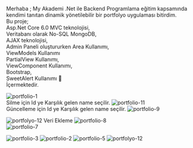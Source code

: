 
Merhaba ;
My Akademi .Net ile Backend Programlama eğitim kapsamında kendimi tanıtan dinamik yönetilebilir bir portfolyo uygulaması bitirdim.  
Bu proje;  
Asp.Net Core 6.0 MVC teknolojisi,  
Veritabanı olarak No-SQL MongoDB,  
AJAX teknolojisi,  
Admin Paneli oluştururken Area Kullanımı,  
ViewModels Kullanımı  
PartialView Kullanımı,  
ViewComponent Kullanımı,  
Bootstrap,  
SweetAlert Kullanımı 🙂   
İçermektedir.
			
![portfolio-1](https://github.com/bora1990/MyPortfolioNoSQLAjax/assets/99908441/050393c3-f86b-4663-90a4-4159f0a52abb)  
Silme için Id ye Karşılık gelen name seçilir.
![portfolio-11](https://github.com/bora1990/MyPortfolioNoSQLAjax/assets/99908441/a7035ad6-33c2-4019-9912-9fced5d51f30)  
Güncelleme için Id ye Karşılık gelen name seçilir.
![portfolio-9](https://github.com/bora1990/MyPortfolioNoSQLAjax/assets/99908441/93ac148c-f5b2-48ec-8064-a497d1fcd566)

![portfolyo-12](https://github.com/bora1990/MyPortfolioNoSQLAjax/assets/99908441/340679d6-ba5e-464a-b7bf-f68d9d270d24)
Veri Ekleme
![portfolio-8](https://github.com/bora1990/MyPortfolioNoSQLAjax/assets/99908441/3a05822a-d8e8-44ae-b59e-300e11c8d847)  
![portfolio-7](https://github.com/bora1990/MyPortfolioNoSQLAjax/assets/99908441/87168657-2016-4855-99c5-02fc96f84494)   

![portfolio-3](https://github.com/bora1990/MyPortfolioNoSQLAjax/assets/99908441/6a24d65a-12c1-41b3-a5a5-e4b66c633317)
![portfolio-2](https://github.com/bora1990/MyPortfolioNoSQLAjax/assets/99908441/fdd0e6a8-27e5-4f32-83a7-57b0a8c276ed)
![portfolio-5](https://github.com/bora1990/MyPortfolioNoSQLAjax/assets/99908441/660db821-6149-4370-8f3d-a2a5d80c1941)
![portfolyo-12](https://github.com/bora1990/MyPortfolioNoSQLAjax/assets/99908441/db889cd9-2f3d-4e5b-8064-d1fad352d881)
